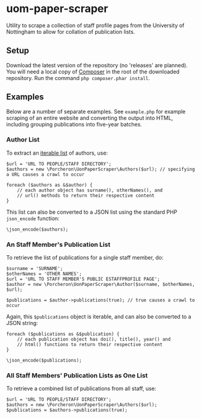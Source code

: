 # uom-paper-scraper

Utility to scrape a collection of staff profile pages from the University of Nottingham to allow for collation of publication lists.

## Setup

Download the latest version of the repository (no 'releases' are planned). You will need a local copy of [Composer](http://getcomposer.org) in the root of the downloaded repository. Run the command `php composer.phar install`.

## Examples
Below are a number of separate examples. See `example.php` for example scraping of an entire website and converting the output into HTML, including grouping publications into five-year batches.

### Author List
To extract an [iterable list](http://php.net/manual/en/class.arrayobject.php) of authors, use:
	
	$url = 'URL TO PEOPLE/STAFF DIRECTORY';
	$authors = new \Porcheron\UonPaperScraper\Authors($url); // specifying a URL causes a crawl to occur

	foreach ($authors as &$author) {
		// each author object has surname(), otherNames(), and
		// url() methods to return their respective content
	}

This list can also be converted to a JSON list using the standard PHP `json_encode` function:

	\json_encode($authors);

### An Staff Member's Publication List
To retrieve the list of publications for a single staff member, do:

	$surname = 'SURNAME';
	$otherNames = 'OTHER NAMES';
	$url = 'URL TO STAFF MEMBER'S PUBLIC ESTAFFPROFILE PAGE';
	$author = new \Porcheron\UonPaperScraper\Author($surname, $otherNames, $url);

	$publications = $author->publications(true); // true causes a crawl to occur

Again, this `$publications` object is iterable, and can also be converted to a JSON string:

	foreach ($publications as &$publication) {
		// each publication object has doi(), title(), year() and 
		// html() functions to return their respective content  
	}

	\json_encode($publications);

### All Staff Members' Publication Lists as One List
To retrieve a combined list of publications from all staff, use:

	$url = 'URL TO PEOPLE/STAFF DIRECTORY';
	$authors = new \Porcheron\UonPaperScraper\Authors($url);
	$publications = $authors->publications(true);

